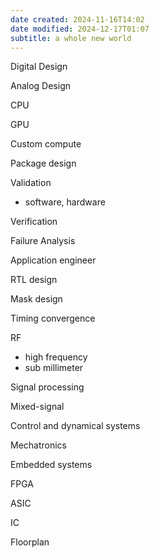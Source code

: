 ```yaml
---
date created: 2024-11-16T14:02
date modified: 2024-12-17T01:07
subtitle: a whole new world
---
```


Digital Design

Analog Design

CPU

GPU

Custom compute

Package design

Validation

- software, hardware

Verification

Failure Analysis

Application engineer

RTL design

Mask design

Timing convergence

RF

- high frequency
- sub millimeter

Signal processing

Mixed-signal

Control and dynamical systems

Mechatronics

Embedded systems

FPGA

ASIC

IC

Floorplan